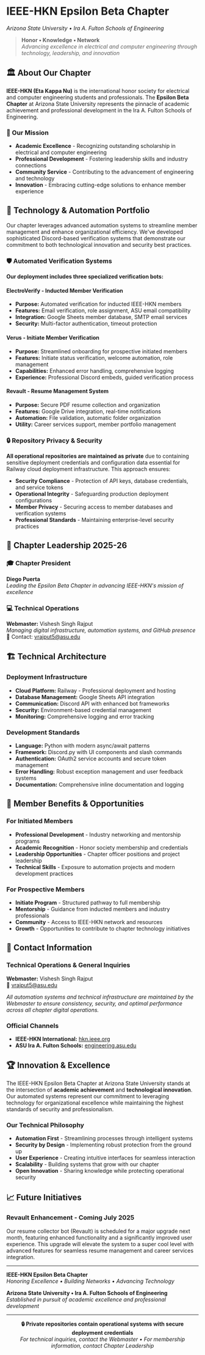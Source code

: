 # IEEE-HKN Epsilon Beta Chapter
*Arizona State University • Ira A. Fulton Schools of Engineering*

> **Honor • Knowledge • Network**  
> *Advancing excellence in electrical and computer engineering through technology, leadership, and innovation*

## 🏛️ About Our Chapter

**IEEE-HKN (Eta Kappa Nu)** is the international honor society for electrical and computer engineering students and professionals. The **Epsilon Beta Chapter** at Arizona State University represents the pinnacle of academic achievement and professional development in the Ira A. Fulton Schools of Engineering.

### 🎯 Our Mission
- **Academic Excellence** - Recognizing outstanding scholarship in electrical and computer engineering
- **Professional Development** - Fostering leadership skills and industry connections
- **Community Service** - Contributing to the advancement of engineering and technology
- **Innovation** - Embracing cutting-edge solutions to enhance member experience

## 🤖 Technology & Automation Portfolio

Our chapter leverages advanced automation systems to streamline member management and enhance organizational efficiency. We've developed sophisticated Discord-based verification systems that demonstrate our commitment to both technological innovation and security best practices.

### 🛡️ Automated Verification Systems

**Our deployment includes three specialized verification bots:**

#### **ElectroVerify** - Inducted Member Verification
- **Purpose:** Automated verification for inducted IEEE-HKN members
- **Features:** Email verification, role assignment, ASU email compatibility
- **Integration:** Google Sheets member database, SMTP email services
- **Security:** Multi-factor authentication, timeout protection

#### **Verus** - Initiate Member Verification  
- **Purpose:** Streamlined onboarding for prospective initiated members
- **Features:** Initiate status verification, welcome automation, role management
- **Capabilities:** Enhanced error handling, comprehensive logging
- **Experience:** Professional Discord embeds, guided verification process

#### **Revault** - Resume Management System
- **Purpose:** Secure PDF resume collection and organization
- **Features:** Google Drive integration, real-time notifications
- **Automation:** File validation, automatic folder organization
- **Utility:** Career services support, member portfolio management

### 🔒 Repository Privacy & Security

**All operational repositories are maintained as private** due to containing sensitive deployment credentials and configuration data essential for Railway cloud deployment infrastructure. This approach ensures:

- **Security Compliance** - Protection of API keys, database credentials, and service tokens
- **Operational Integrity** - Safeguarding production deployment configurations
- **Member Privacy** - Securing access to member databases and verification systems
- **Professional Standards** - Maintaining enterprise-level security practices

## 👥 Chapter Leadership 2025-26

### **🎓 Chapter President**
**Diego Puerta**  
*Leading the Epsilon Beta Chapter in advancing IEEE-HKN's mission of excellence*

### **💻 Technical Operations**
**Webmaster:** Vishesh Singh Rajput  
*Managing digital infrastructure, automation systems, and GitHub presence*  
📧 Contact: [vrajput5@asu.edu](mailto:vrajput5@asu.edu)

## 🏗️ Technical Architecture

### **Deployment Infrastructure**
- **Cloud Platform:** Railway - Professional deployment and hosting
- **Database Management:** Google Sheets API integration
- **Communication:** Discord API with enhanced bot frameworks
- **Security:** Environment-based credential management
- **Monitoring:** Comprehensive logging and error tracking

### **Development Standards**
- **Language:** Python with modern async/await patterns
- **Framework:** Discord.py with UI components and slash commands
- **Authentication:** OAuth2 service accounts and secure token management
- **Error Handling:** Robust exception management and user feedback systems
- **Documentation:** Comprehensive inline documentation and logging

## 🌟 Member Benefits & Opportunities

### **For Initiated Members**
- **Professional Development** - Industry networking and mentorship programs
- **Academic Recognition** - Honor society membership and credentials
- **Leadership Opportunities** - Chapter officer positions and project leadership
- **Technical Skills** - Exposure to automation projects and modern development practices

### **For Prospective Members**
- **Initiate Program** - Structured pathway to full membership
- **Mentorship** - Guidance from inducted members and industry professionals
- **Community** - Access to IEEE-HKN network and resources
- **Growth** - Opportunities to contribute to chapter technology initiatives

## 🔗 Contact Information

### **Technical Operations & General Inquiries**
**Webmaster:** Vishesh Singh Rajput  
📧 [vrajput5@asu.edu](mailto:vrajput5@asu.edu)

*All automation systems and technical infrastructure are maintained by the Webmaster to ensure consistency, security, and optimal performance across all chapter digital operations.*

### **Official Channels**
- **IEEE-HKN International:** [hkn.ieee.org](https://hkn.ieee.org)
- **ASU Ira A. Fulton Schools:** [engineering.asu.edu](https://engineering.asu.edu)

## 🏆 Innovation & Excellence

The IEEE-HKN Epsilon Beta Chapter at Arizona State University stands at the intersection of **academic achievement** and **technological innovation**. Our automated systems represent our commitment to leveraging technology for organizational excellence while maintaining the highest standards of security and professionalism.

### **Our Technical Philosophy**
- **Automation First** - Streamlining processes through intelligent systems
- **Security by Design** - Implementing robust protection from the ground up
- **User Experience** - Creating intuitive interfaces for seamless interaction
- **Scalability** - Building systems that grow with our chapter
- **Open Innovation** - Sharing knowledge while protecting operational security

## 📈 Future Initiatives

### **Revault Enhancement - Coming July 2025**
Our resume collector bot (Revault) is scheduled for a major upgrade next month, featuring enhanced functionality and a significantly improved user experience. This upgrade will elevate the system to a super cool level with advanced features for seamless resume management and career services integration.

---

**IEEE-HKN Epsilon Beta Chapter**  
*Honoring Excellence • Building Networks • Advancing Technology*

**Arizona State University • Ira A. Fulton Schools of Engineering**  
*Established in pursuit of academic excellence and professional development*

---

<div align="center">
  <strong>🔒 Private repositories contain operational systems with secure deployment credentials</strong><br>
  <em>For technical inquiries, contact the Webmaster • For membership information, contact Chapter Leadership</em>
</div>
